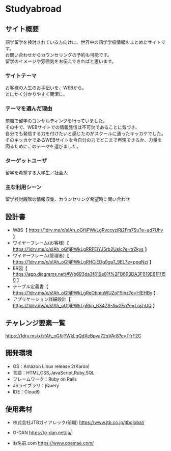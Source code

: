 # Studyabroad

## サイト概要
語学留学を検討されている方向けに、世界中の語学学校情報をまとめたサイトです。</br>
お問い合わせからカウンセリングの予約も可能です。</br>
留学のイメージや雰囲気をお伝えできればと思います。

### サイトテーマ
お客様の人生のお手伝いを、WEBから。</br>
とにかく分かりやすく簡潔に。

### テーマを選んだ理由
前職で留学のコンサルティングを行っていました。</br>
その中で、WEBサイトでの情報発信は不可欠であることに気づき、</br>
自分でも発信する力を付けたいと感じたのがスクールに通ったキッカケでした。</br>
そのキッカケであるWEBサイトを今自分の力でどこまで再現できるか、力量を図るためにこのテーマを選びました。

### ターゲットユーザ
留学を希望する大学生／社会人

### 主な利用シーン
留学検討段階の情報収集、カウンセリング希望時に問い合わせ

## 設計書
- WBS【 https://1drv.ms/x/s!Ah_oGfijPWkLgRvccyziRj2Fm7Su?e=ad7Uhv 】</br>
- ワイヤーフレーム(お客様)【 https://1drv.ms/x/s!Ah_oGfijPWkLgRRFEiYJ5rb2UsIc?e=trZkys 】</br>
- ワイヤーフレーム(管理者)【 https://1drv.ms/x/s!Ah_oGfijPWkLgRHCiEDg9gaT_9EL?e=ppqNzi 】</br>
- ER図【 https://app.diagrams.net/#Wb693da3f819e81f%2FB693DA3F819E81F!150 】</br>
- テーブル定義書【 https://1drv.ms/x/s!Ah_oGfijPWkLgReObmuWUZoF5Inz?e=HlEHBy 】</br>
- アプリケーション詳細設計【 https://1drv.ms/x/s!Ah_oGfijPWkLgRkp_BX4ZS-Aw2Eq?e=LoshUQ 】

## チャレンジ要素一覧
https://1drv.ms/x/s!Ah_oGfijPWkLgQdXeBpva72qVAr8?e=TfrF2C

## 開発環境
- OS：Amazon Linux release 2(Karoo)
- 言語：HTML,CSS,JavaScript,Ruby,SQL
- フレームワーク：Ruby on Rails
- JSライブラリ：jQuery
- IDE：Cloud9

## 使用素材
- 株式会社JTBガイアレック(前職)
https://www.jtb.co.jp/jtbglobal/

- O-DAN
https://o-dan.net/ja/

- お名前.com
https://www.onamae.com/
